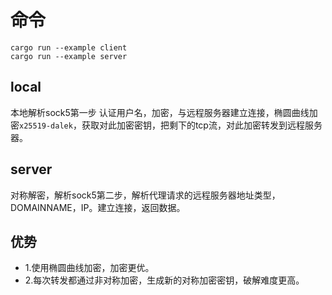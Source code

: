 # 命令

```
cargo run --example client
cargo run --example server
```

## local

本地解析sock5第一步 认证用户名，加密，与远程服务器建立连接，椭圆曲线加密`x25519-dalek`，获取对此加密密钥，把剩下的tcp流，对此加密转发到远程服务器。


## server

对称解密，解析sock5第二步，解析代理请求的远程服务器地址类型，DOMAINNAME，IP。建立连接，返回数据。

## 优势

* 1.使用椭圆曲线加密，加密更优。
* 2.每次转发都通过非对称加密，生成新的对称加密密钥，破解难度更高。



